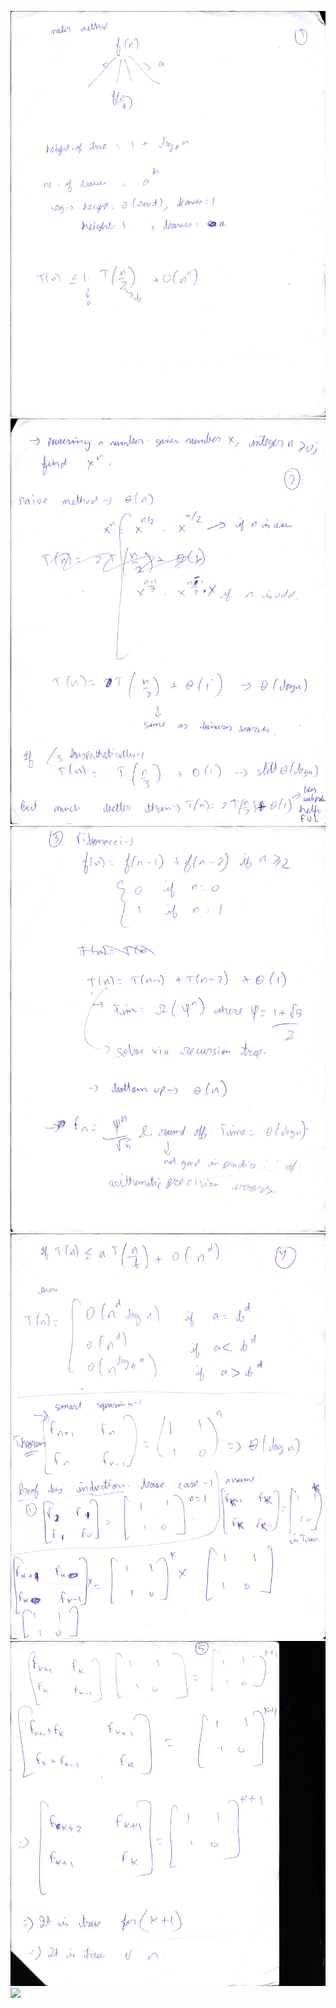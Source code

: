 
![](images/yourscanfromsnelllibrary1/image0000.jpg)
![](images/yourscanfromsnelllibrary1/image0001.jpg)
![](images/yourscanfromsnelllibrary1/image0002.jpg)
![](images/yourscanfromsnelllibrary1/image0003.jpg)
![](images/yourscanfromsnelllibrary1/image0004.jpg)
![](images/yourscanfromsnelllibrary1/image0005.jpg)

